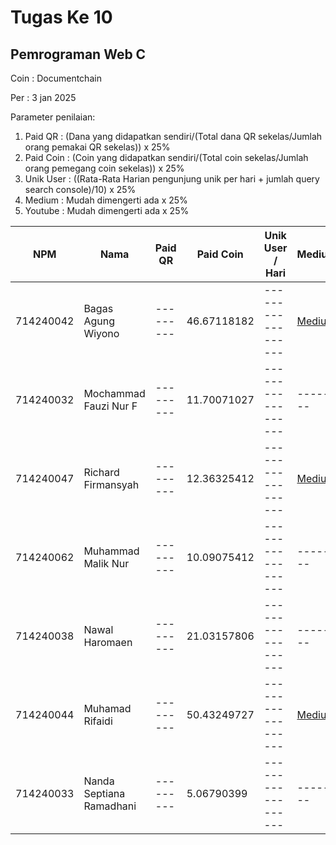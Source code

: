 # Tugas Ke 10

## Pemrograman Web C
Coin : Documentchain

Per : 3 jan 2025

Parameter penilaian:
1. Paid QR : (Dana yang didapatkan sendiri/(Total dana QR sekelas/Jumlah orang pemakai QR sekelas))  x  25%
2. Paid Coin : (Coin yang didapatkan sendiri/(Total coin sekelas/Jumlah orang pemegang coin sekelas))  x  25%
3. Unik User : ((Rata-Rata Harian pengunjung unik per hari + jumlah query search console)/10) x 25%
4. Medium : Mudah dimengerti ada x 25%
5. Youtube : Mudah dimengerti ada x 25%

| NPM       | Nama                              | Paid QR | Paid Coin | Unik User / Hari | Medium | Youtube | Nilai |
|-----------|-----------------------------------|---------|-----------|------------------|--------|---------|-------|
|714240042  |Bagas Agung Wiyono                 |---------|46.67118182|------------------|[Medium](https://medium.com/@zenkun.enterkill13/cara-mengaplikasikan-function-getjson-dengan-library-dari-es-module-jscroot-7c4bcd453dd6)|---------|-------|
|714240032  |Mochammad Fauzi Nur F              |---------|11.70071027|------------------|--------|[Youtube](https://youtu.be/FKV56O8urCg)|-------|
|714240047  |Richard Firmansyah                   |---------|12.36325412|------------------|[Medium](https://medium.com/@richardfirmansyah57/cara-penggunaan-es-module-menggunakan-jscroot-dengan-import-fungsi-getjson-setinner-cors-89b4aa34a769)|[Youtube](https://youtu.be/EMijmeflRWo?si=rVJyYiRGkArgvP68)|-------|
|714240062  |Muhammad Malik Nur                   |---------|10.09075412|------------------|--------|---------|-------|
|714240038  |Nawal Haromaen                       |---------|21.03157806|------------------|--------|---------|-------|
|714240044  |Muhamad Rifaidi                 |---------|50.43249727|------------------|[Medium](https://medium.com/@vilamica17/cara-penggunaan-es-module-menggunakan-jscroot-dengan-import-fungsi-getjson-setinner-cors-b8757d134907)|[YouTube](https://youtu.be/j8DmwWWpM_A?si=qN7LD5BTuFYYSYAZ)|-------|
|714240033  |Nanda Septiana Ramadhani           |---------|5.06790399|------------------|--------|---------|-------|
